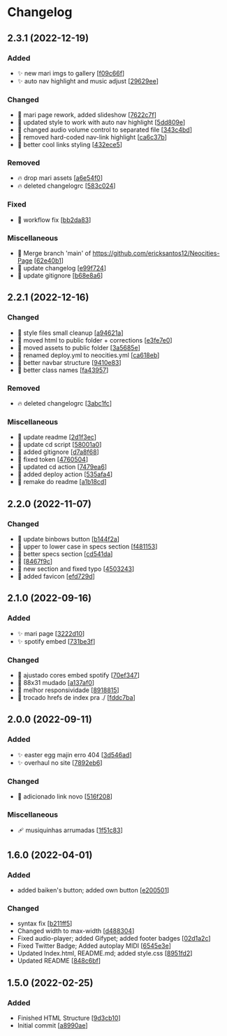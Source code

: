 # Changelog

<a name="2.3.0"></a>
## 2.3.1 (2022-12-19)

### Added

- ✨ new mari imgs to gallery [[f09c66f](https://github.com/ericksantos12/Neocities-Page/commit/f09c66f4ee9b7b2b15beba67c74b60c10b104f78)]
- ✨ auto nav highlight and music adjust [[29629ee](https://github.com/ericksantos12/Neocities-Page/commit/29629eef6c4b697243b36b8e3656455f4b2e409c)]

### Changed

- 💄 mari page rework, added slideshow [[7622c7f](https://github.com/ericksantos12/Neocities-Page/commit/7622c7fcf51732007a0f273cf628749382f849c7)]
- 💄 updated style to work with auto nav highlight [[5dd809e](https://github.com/ericksantos12/Neocities-Page/commit/5dd809e53d8813d213e5be751b7ae4ce80e552ee)]
- 🎨 changed audio volume control to separated file [[343c4bd](https://github.com/ericksantos12/Neocities-Page/commit/343c4bd5b3e0e9d2c6fd1e4e1adc6b6675c849e0)]
- 🎨 removed hard-coded nav-link highlight [[ca6c37b](https://github.com/ericksantos12/Neocities-Page/commit/ca6c37b7682957146a37191ededfb4bd4166d767)]
- 💄 better cool links styling [[432ece5](https://github.com/ericksantos12/Neocities-Page/commit/432ece5c91dc38d3cfc9dc0a84fa379f8170baeb)]

### Removed

- 🔥 drop mari assets [[a6e54f0](https://github.com/ericksantos12/Neocities-Page/commit/a6e54f05f30dace6798d87b12b5ed0fbf1ae0eff)]
- 🔥 deleted changelogrc [[583c024](https://github.com/ericksantos12/Neocities-Page/commit/583c024298d9fda72182787a0e17f924987b18c9)]

### Fixed

- 💚 workflow fix [[bb2da83](https://github.com/ericksantos12/Neocities-Page/commit/bb2da83d9e1ce896103709ef8476cc3dd8822959)]

### Miscellaneous

- 🔀 Merge branch &#x27;main&#x27; of https://github.com/ericksantos12/Neocities-Page [[62e40b1](https://github.com/ericksantos12/Neocities-Page/commit/62e40b1ba1803cd065e93c77ae3df3183e93fc03)]
- 📝 update changelog [[e99f724](https://github.com/ericksantos12/Neocities-Page/commit/e99f7245a6cbd664c54b319b1dfec9e4a1cfa8f6)]
- 🙈 update gitignore [[b68e8a6](https://github.com/ericksantos12/Neocities-Page/commit/b68e8a6f786ad0e7f8ef1da43f6040acc28bd2b1)]

<a name="2.2.1"></a>
## 2.2.1 (2022-12-16)

### Changed

- 💄 style files small cleanup [[a94621a](https://github.com/ericksantos12/Neocities-Page/commit/a94621aed0ebd3fd9080baae71e79bebea4d9826)]
- 🚚 moved html to public folder + corrections [[e3fe7e0](https://github.com/ericksantos12/Neocities-Page/commit/e3fe7e0242ab10daa30fa128143e8e2b472336bb)]
- 🚚 moved assets to public folder [[3a5685e](https://github.com/ericksantos12/Neocities-Page/commit/3a5685e3259c342f929170a360d6b79c78187a13)]
- 🚚 renamed deploy.yml to neocities.yml [[ca618eb](https://github.com/ericksantos12/Neocities-Page/commit/ca618ebd38a49f5f8098a3cd6fd1972b28befb46)]
- 💄 better navbar structure [[9410e83](https://github.com/ericksantos12/Neocities-Page/commit/9410e83996e651dd74230399cf4bb960643513e7)]
- 💄 better class names [[fa43957](https://github.com/ericksantos12/Neocities-Page/commit/fa43957fc6c19da1188d3c5c3efbd42ab1e6fa94)]

### Removed

- 🔥 deleted changelogrc [[3abc1fc](https://github.com/ericksantos12/Neocities-Page/commit/3abc1fcaaaa663fce990ad8d503cc0fe5132c8c4)]

### Miscellaneous

- 📝 update readme [[2d1f3ec](https://github.com/ericksantos12/Neocities-Page/commit/2d1f3ec4fcf3fe5dbc38bc049e8a5d45722ba943)]
-  👷 update cd script [[58001a0](https://github.com/ericksantos12/Neocities-Page/commit/58001a0b2b4f0d2e40daa198f732e2bbcb63a672)]
- 🙈 added gitignore [[d7a8f68](https://github.com/ericksantos12/Neocities-Page/commit/d7a8f68fc57fc76e4f373a3f1dd32de3e663837e)]
- 💚 fixed token [[4760504](https://github.com/ericksantos12/Neocities-Page/commit/4760504d174b7e63d25ed512300b66162499a449)]
-  👷 updated cd action [[7479ea6](https://github.com/ericksantos12/Neocities-Page/commit/7479ea65bf4e67eabfb55e49b3657d9a1e3b2984)]
-  👷 added deploy action [[535afa4](https://github.com/ericksantos12/Neocities-Page/commit/535afa43f6ea7ee3f105e0752e8c1149bfa8d3c5)]
- 📝 remake do readme [[a1b18cd](https://github.com/ericksantos12/Neocities-Page/commit/a1b18cdc9be3ee883181d2ce0fb9fa2249387ae4)]


<a name="2.2.0"></a>
## 2.2.0 (2022-11-07)

### Changed

- 🍱 update binbows button [[b144f2a](https://github.com/ericksantos12/Neocities-Page/commit/b144f2a9416f0de53dbae5bd747711971db2419a)]
- 💬 upper to lower case in specs section [[f481153](https://github.com/ericksantos12/Neocities-Page/commit/f481153c556598d521c40f93df1204b8100249ff)]
- 💄 better specs section [[cd541da](https://github.com/ericksantos12/Neocities-Page/commit/cd541da226cd348da02798e23d5dabc828926445)]
- 🔧  [[8467f9c](https://github.com/ericksantos12/Neocities-Page/commit/8467f9c564de96f548de9613955bf6982e2ce8b9)]
- 💬 new section and fixed typo [[4503243](https://github.com/ericksantos12/Neocities-Page/commit/45032432066fc855f86c41f982b38ee7ced10c51)]
- 💄 added favicon [[efd729d](https://github.com/ericksantos12/Neocities-Page/commit/efd729da162399e5b5d75a49625a3da9d0055732)]


<a name="2.1.0"></a>
## 2.1.0 (2022-09-16)

### Added

- ✨ mari page [[3222d10](https://github.com/ericksantos12/Neocities-Page/commit/3222d1042d1e0d4ed2a2a17f9bbb3971da04bf46)]
- ✨ spotify embed [[731be3f](https://github.com/ericksantos12/Neocities-Page/commit/731be3f5112fef041d676073ad3793f3c5c56b37)]

### Changed

- 💄 ajustado cores embed spotify [[70ef347](https://github.com/ericksantos12/Neocities-Page/commit/70ef34792aa77164a7b3b36dc883a54207ad9cd9)]
- 🍱 88x31 mudado [[a137af0](https://github.com/ericksantos12/Neocities-Page/commit/a137af04fb92ad554014734dedda0f65f6302b60)]
- 📱 melhor responsividade [[8918815](https://github.com/ericksantos12/Neocities-Page/commit/891881545978858b831577849e609eedc221eda2)]
- 🎨 trocado hrefs de index pra ./ [[fddc7ba](https://github.com/ericksantos12/Neocities-Page/commit/fddc7bafb3e2e9034b3e28300fbe93817405dc46)]


<a name="2.0.0"></a>
## 2.0.0 (2022-09-11)

### Added

- ✨ easter egg majin erro 404 [[3d546ad](https://github.com/ericksantos12/Neocities-Page/commit/3d546ad4d987f5db6e36084efe0f64d7f27d8065)]
- ✨ overhaul no site [[7892eb6](https://github.com/ericksantos12/Neocities-Page/commit/7892eb6aa3e89a3a54d2bbbf44e46b4baf56a7d6)]

### Changed

- 💬 adicionado link novo [[516f208](https://github.com/ericksantos12/Neocities-Page/commit/516f208899e32c5883eb5568c0287fcaa1168982)]

### Miscellaneous

- 🩹 musiquinhas arrumadas [[1f51c83](https://github.com/ericksantos12/Neocities-Page/commit/1f51c831b1881806cdb5d051e26bc12f98ad4a8a)]


<a name="1.6.0"></a>
## 1.6.0 (2022-04-01)

### Added

-  added baiken&#x27;s button; added own button [[e200501](https://github.com/ericksantos12/Neocities-Page/commit/e200501305576022c0b06084004276318dc60e9a)]

### Changed

-  syntax fix [[b211ff5](https://github.com/ericksantos12/Neocities-Page/commit/b211ff50eeb875c1a6c74172f4539527bf879c08)]
-  Changed width to max-width [[d488304](https://github.com/ericksantos12/Neocities-Page/commit/d4883046fe3b2bdcfd37e938a8148e5ace387aee)]
-  Fixed audio-player; added Gifypet; added footer badges [[02d1a2c](https://github.com/ericksantos12/Neocities-Page/commit/02d1a2c7c2313bf0442641af8b822df551904477)]
-  Fixed Twitter Badge; Added autoplay MIDI [[6545e3e](https://github.com/ericksantos12/Neocities-Page/commit/6545e3eec8cd3c08043fdd075db6717f41b66892)]
-  Updated Index.html, README.md; added style.css [[8951fd2](https://github.com/ericksantos12/Neocities-Page/commit/8951fd2c1b0c604fac1eca7ffa642716e4e5ae50)]
-  Updated README [[848c6bf](https://github.com/ericksantos12/Neocities-Page/commit/848c6bfc049da50a2eae9f33fa5cc8830f86b4fd)]


<a name="1.5.0"></a>
## 1.5.0 (2022-02-25)

### Added

-  Finished HTML Structure [[9d3cb10](https://github.com/ericksantos12/Neocities-Page/commit/9d3cb106719642b63499d8237801c81f32d603a6)]
-  Initial commit [[a8990ae](https://github.com/ericksantos12/Neocities-Page/commit/a8990aeebcc3cfa1f39dbebb3be71ecdfc3d7def)]


